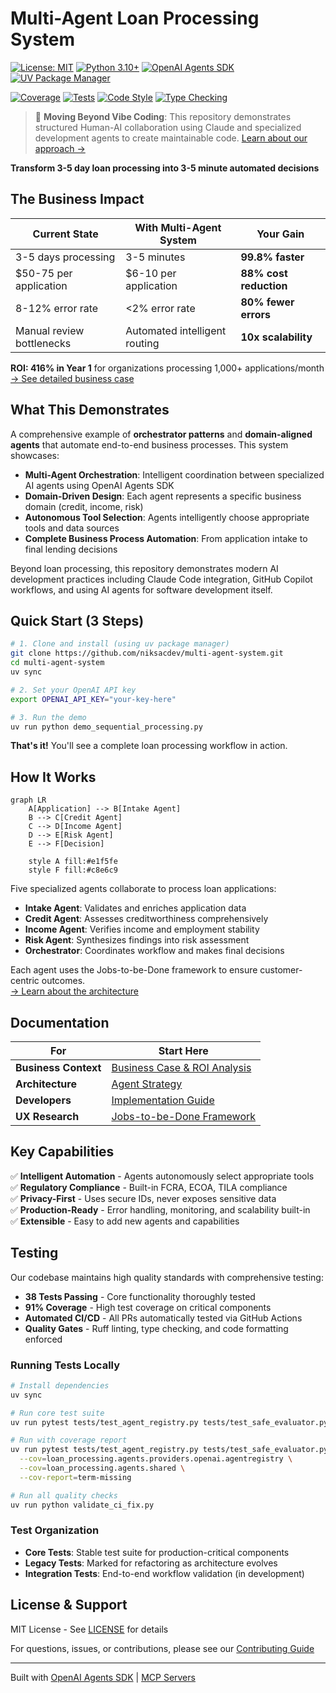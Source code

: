 # Multi-Agent Loan Processing System

[![License: MIT](https://img.shields.io/badge/License-MIT-yellow.svg)](https://opensource.org/licenses/MIT)
[![Python 3.10+](https://img.shields.io/badge/python-3.10+-blue.svg)](https://www.python.org/downloads/)
[![OpenAI Agents SDK](https://img.shields.io/badge/OpenAI-Agents_SDK-green.svg)](https://github.com/openai/agents-api)
[![UV Package Manager](https://img.shields.io/badge/package_manager-uv-orange.svg)](https://github.com/astral-sh/uv)

[![Coverage](https://img.shields.io/badge/coverage-91%25-brightgreen.svg)](#testing)
[![Tests](https://img.shields.io/badge/tests-38_passing-brightgreen.svg)](#testing)
[![Code Style](https://img.shields.io/badge/code_style-ruff-black.svg)](https://github.com/charliermarsh/ruff)
[![Type Checking](https://img.shields.io/badge/type_checking-mypy-blue.svg)](https://mypy.readthedocs.io/)

> 🤖 **Moving Beyond Vibe Coding**: This repository demonstrates structured Human-AI collaboration using Claude and specialized development agents to create maintainable code. [Learn about our approach →](docs/agent-based-development.md)

**Transform 3-5 day loan processing into 3-5 minute automated decisions**

## The Business Impact

| Current State | With Multi-Agent System | Your Gain |
|--------------|------------------------|-----------|
| 3-5 days processing | 3-5 minutes | **99.8% faster** |
| $50-75 per application | $6-10 per application | **88% cost reduction** |
| 8-12% error rate | <2% error rate | **80% fewer errors** |
| Manual review bottlenecks | Automated intelligent routing | **10x scalability** |

**ROI: 416% in Year 1** for organizations processing 1,000+ applications/month  
[→ See detailed business case](docs/getting-started/business-case.md)

## What This Demonstrates

A comprehensive example of **orchestrator patterns** and **domain-aligned agents** that automate end-to-end business processes. This system showcases:

- **Multi-Agent Orchestration**: Intelligent coordination between specialized AI agents using OpenAI Agents SDK
- **Domain-Driven Design**: Each agent represents a specific business domain (credit, income, risk)
- **Autonomous Tool Selection**: Agents intelligently choose appropriate tools and data sources
- **Complete Business Process Automation**: From application intake to final lending decisions

Beyond loan processing, this repository demonstrates modern AI development practices including Claude Code integration, GitHub Copilot workflows, and using AI agents for software development itself.

## Quick Start (3 Steps)

```bash
# 1. Clone and install (using uv package manager)
git clone https://github.com/niksacdev/multi-agent-system.git
cd multi-agent-system
uv sync

# 2. Set your OpenAI API key
export OPENAI_API_KEY="your-key-here"

# 3. Run the demo
uv run python demo_sequential_processing.py
```

**That's it!** You'll see a complete loan processing workflow in action.

## How It Works

```mermaid
graph LR
    A[Application] --> B[Intake Agent]
    B --> C[Credit Agent]
    C --> D[Income Agent]
    D --> E[Risk Agent]
    E --> F[Decision]
    
    style A fill:#e1f5fe
    style F fill:#c8e6c9
```

Five specialized agents collaborate to process loan applications:
- **Intake Agent**: Validates and enriches application data
- **Credit Agent**: Assesses creditworthiness comprehensively  
- **Income Agent**: Verifies income and employment stability
- **Risk Agent**: Synthesizes findings into risk assessment
- **Orchestrator**: Coordinates workflow and makes final decisions

Each agent uses the Jobs-to-be-Done framework to ensure customer-centric outcomes.  
[→ Learn about the architecture](docs/architecture/agent-strategy.md)

## Documentation

| For | Start Here |
|-----|------------|
| **Business Context** | [Business Case & ROI Analysis](docs/getting-started/business-case.md) |
| **Architecture** | [Agent Strategy](docs/architecture/agent-strategy.md) |
| **Developers** | [Implementation Guide](docs/getting-started/quick-start.md) |
| **UX Research** | [Jobs-to-be-Done Framework](docs/architecture/jobs-to-be-done.md) |

## Key Capabilities

✅ **Intelligent Automation** - Agents autonomously select appropriate tools  
✅ **Regulatory Compliance** - Built-in FCRA, ECOA, TILA compliance  
✅ **Privacy-First** - Uses secure IDs, never exposes sensitive data  
✅ **Production-Ready** - Error handling, monitoring, and scalability built-in  
✅ **Extensible** - Easy to add new agents and capabilities  

## Testing

Our codebase maintains high quality standards with comprehensive testing:

- **38 Tests Passing** - Core functionality thoroughly tested
- **91% Coverage** - High test coverage on critical components  
- **Automated CI/CD** - All PRs automatically tested via GitHub Actions
- **Quality Gates** - Ruff linting, type checking, and code formatting enforced

### Running Tests Locally

```bash
# Install dependencies
uv sync

# Run core test suite
uv run pytest tests/test_agent_registry.py tests/test_safe_evaluator.py -v

# Run with coverage report
uv run pytest tests/test_agent_registry.py tests/test_safe_evaluator.py -v \
  --cov=loan_processing.agents.providers.openai.agentregistry \
  --cov=loan_processing.agents.shared \
  --cov-report=term-missing

# Run all quality checks
uv run python validate_ci_fix.py
```

### Test Organization

- **Core Tests**: Stable test suite for production-critical components
- **Legacy Tests**: Marked for refactoring as architecture evolves  
- **Integration Tests**: End-to-end workflow validation (in development)

## License & Support

MIT License - See [LICENSE](LICENSE) for details

For questions, issues, or contributions, please see our [Contributing Guide](CONTRIBUTING.md)

---

Built with [OpenAI Agents SDK](https://github.com/openai/agent-framework) | [MCP Servers](https://github.com/anthropics/mcp)